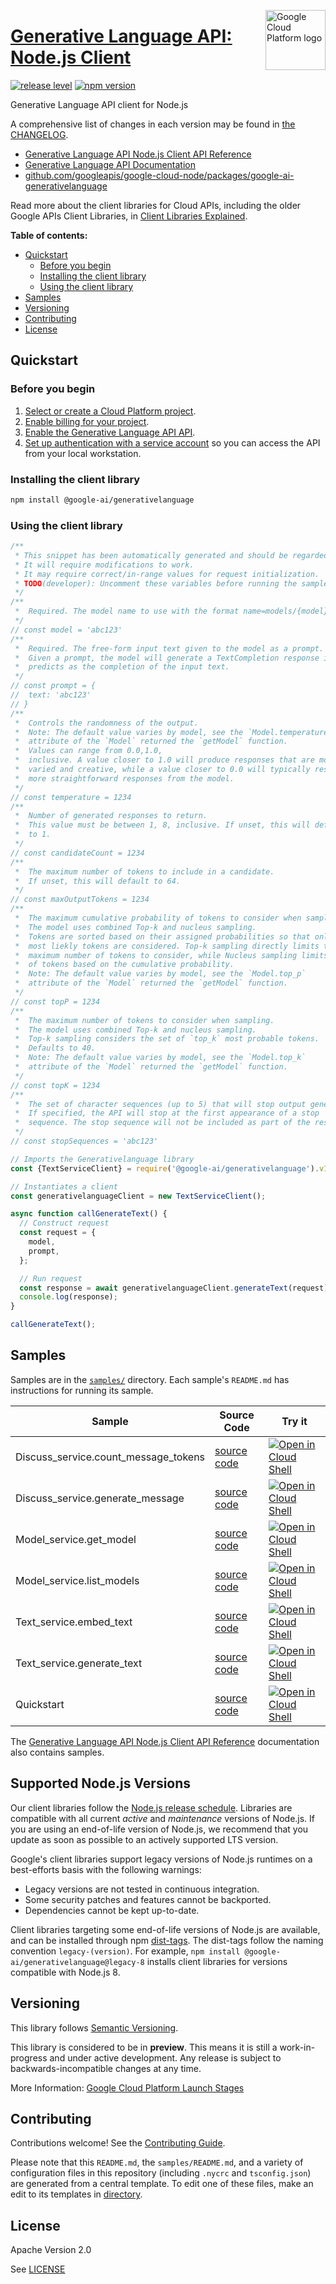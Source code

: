 [//]: # "This README.md file is auto-generated, all changes to this file will be lost."
[//]: # "To regenerate it, use `python -m synthtool`."
<img src="https://avatars2.githubusercontent.com/u/2810941?v=3&s=96" alt="Google Cloud Platform logo" title="Google Cloud Platform" align="right" height="96" width="96"/>

# [Generative Language API: Node.js Client](https://github.com/googleapis/google-cloud-node/tree/main/packages/google-ai-generativelanguage)

[![release level](https://img.shields.io/badge/release%20level-preview-yellow.svg?style=flat)](https://cloud.google.com/terms/launch-stages)
[![npm version](https://img.shields.io/npm/v/@google-ai/generativelanguage.svg)](https://www.npmjs.org/package/@google-ai/generativelanguage)




Generative Language API client for Node.js


A comprehensive list of changes in each version may be found in
[the CHANGELOG](https://github.com/googleapis/google-cloud-node/tree/main/packages/google-ai-generativelanguage/CHANGELOG.md).

* [Generative Language API Node.js Client API Reference][client-docs]
* [Generative Language API Documentation][product-docs]
* [github.com/googleapis/google-cloud-node/packages/google-ai-generativelanguage](https://github.com/googleapis/google-cloud-node/tree/main/packages/google-ai-generativelanguage)

Read more about the client libraries for Cloud APIs, including the older
Google APIs Client Libraries, in [Client Libraries Explained][explained].

[explained]: https://cloud.google.com/apis/docs/client-libraries-explained

**Table of contents:**


* [Quickstart](#quickstart)
  * [Before you begin](#before-you-begin)
  * [Installing the client library](#installing-the-client-library)
  * [Using the client library](#using-the-client-library)
* [Samples](#samples)
* [Versioning](#versioning)
* [Contributing](#contributing)
* [License](#license)

## Quickstart

### Before you begin

1.  [Select or create a Cloud Platform project][projects].
1.  [Enable billing for your project][billing].
1.  [Enable the Generative Language API API][enable_api].
1.  [Set up authentication with a service account][auth] so you can access the
    API from your local workstation.

### Installing the client library

```bash
npm install @google-ai/generativelanguage
```


### Using the client library

```javascript
/**
 * This snippet has been automatically generated and should be regarded as a code template only.
 * It will require modifications to work.
 * It may require correct/in-range values for request initialization.
 * TODO(developer): Uncomment these variables before running the sample.
 */
/**
 *  Required. The model name to use with the format name=models/{model}.
 */
// const model = 'abc123'
/**
 *  Required. The free-form input text given to the model as a prompt.
 *  Given a prompt, the model will generate a TextCompletion response it
 *  predicts as the completion of the input text.
 */
// const prompt = {
//  text: 'abc123'
// }
/**
 *  Controls the randomness of the output.
 *  Note: The default value varies by model, see the `Model.temperature`
 *  attribute of the `Model` returned the `getModel` function.
 *  Values can range from 0.0,1.0,
 *  inclusive. A value closer to 1.0 will produce responses that are more
 *  varied and creative, while a value closer to 0.0 will typically result in
 *  more straightforward responses from the model.
 */
// const temperature = 1234
/**
 *  Number of generated responses to return.
 *  This value must be between 1, 8, inclusive. If unset, this will default
 *  to 1.
 */
// const candidateCount = 1234
/**
 *  The maximum number of tokens to include in a candidate.
 *  If unset, this will default to 64.
 */
// const maxOutputTokens = 1234
/**
 *  The maximum cumulative probability of tokens to consider when sampling.
 *  The model uses combined Top-k and nucleus sampling.
 *  Tokens are sorted based on their assigned probabilities so that only the
 *  most liekly tokens are considered. Top-k sampling directly limits the
 *  maximum number of tokens to consider, while Nucleus sampling limits number
 *  of tokens based on the cumulative probability.
 *  Note: The default value varies by model, see the `Model.top_p`
 *  attribute of the `Model` returned the `getModel` function.
 */
// const topP = 1234
/**
 *  The maximum number of tokens to consider when sampling.
 *  The model uses combined Top-k and nucleus sampling.
 *  Top-k sampling considers the set of `top_k` most probable tokens.
 *  Defaults to 40.
 *  Note: The default value varies by model, see the `Model.top_k`
 *  attribute of the `Model` returned the `getModel` function.
 */
// const topK = 1234
/**
 *  The set of character sequences (up to 5) that will stop output generation.
 *  If specified, the API will stop at the first appearance of a stop
 *  sequence. The stop sequence will not be included as part of the response.
 */
// const stopSequences = 'abc123'

// Imports the Generativelanguage library
const {TextServiceClient} = require('@google-ai/generativelanguage').v1beta2;

// Instantiates a client
const generativelanguageClient = new TextServiceClient();

async function callGenerateText() {
  // Construct request
  const request = {
    model,
    prompt,
  };

  // Run request
  const response = await generativelanguageClient.generateText(request);
  console.log(response);
}

callGenerateText();

```



## Samples

Samples are in the [`samples/`](https://github.com/googleapis/google-cloud-node/tree/main/packages/google-ai-generativelanguage/samples) directory. Each sample's `README.md` has instructions for running its sample.

| Sample                      | Source Code                       | Try it |
| --------------------------- | --------------------------------- | ------ |
| Discuss_service.count_message_tokens | [source code](https://github.com/googleapis/google-cloud-node/blob/main/packages/google-ai-generativelanguage/samples/generated/v1beta2/discuss_service.count_message_tokens.js) | [![Open in Cloud Shell][shell_img]](https://console.cloud.google.com/cloudshell/open?git_repo=https://github.com/googleapis/google-cloud-node&page=editor&open_in_editor=packages/google-ai-generativelanguage/samples/generated/v1beta2/discuss_service.count_message_tokens.js,packages/google-ai-generativelanguage/samples/README.md) |
| Discuss_service.generate_message | [source code](https://github.com/googleapis/google-cloud-node/blob/main/packages/google-ai-generativelanguage/samples/generated/v1beta2/discuss_service.generate_message.js) | [![Open in Cloud Shell][shell_img]](https://console.cloud.google.com/cloudshell/open?git_repo=https://github.com/googleapis/google-cloud-node&page=editor&open_in_editor=packages/google-ai-generativelanguage/samples/generated/v1beta2/discuss_service.generate_message.js,packages/google-ai-generativelanguage/samples/README.md) |
| Model_service.get_model | [source code](https://github.com/googleapis/google-cloud-node/blob/main/packages/google-ai-generativelanguage/samples/generated/v1beta2/model_service.get_model.js) | [![Open in Cloud Shell][shell_img]](https://console.cloud.google.com/cloudshell/open?git_repo=https://github.com/googleapis/google-cloud-node&page=editor&open_in_editor=packages/google-ai-generativelanguage/samples/generated/v1beta2/model_service.get_model.js,packages/google-ai-generativelanguage/samples/README.md) |
| Model_service.list_models | [source code](https://github.com/googleapis/google-cloud-node/blob/main/packages/google-ai-generativelanguage/samples/generated/v1beta2/model_service.list_models.js) | [![Open in Cloud Shell][shell_img]](https://console.cloud.google.com/cloudshell/open?git_repo=https://github.com/googleapis/google-cloud-node&page=editor&open_in_editor=packages/google-ai-generativelanguage/samples/generated/v1beta2/model_service.list_models.js,packages/google-ai-generativelanguage/samples/README.md) |
| Text_service.embed_text | [source code](https://github.com/googleapis/google-cloud-node/blob/main/packages/google-ai-generativelanguage/samples/generated/v1beta2/text_service.embed_text.js) | [![Open in Cloud Shell][shell_img]](https://console.cloud.google.com/cloudshell/open?git_repo=https://github.com/googleapis/google-cloud-node&page=editor&open_in_editor=packages/google-ai-generativelanguage/samples/generated/v1beta2/text_service.embed_text.js,packages/google-ai-generativelanguage/samples/README.md) |
| Text_service.generate_text | [source code](https://github.com/googleapis/google-cloud-node/blob/main/packages/google-ai-generativelanguage/samples/generated/v1beta2/text_service.generate_text.js) | [![Open in Cloud Shell][shell_img]](https://console.cloud.google.com/cloudshell/open?git_repo=https://github.com/googleapis/google-cloud-node&page=editor&open_in_editor=packages/google-ai-generativelanguage/samples/generated/v1beta2/text_service.generate_text.js,packages/google-ai-generativelanguage/samples/README.md) |
| Quickstart | [source code](https://github.com/googleapis/google-cloud-node/blob/main/packages/google-ai-generativelanguage/samples/quickstart.js) | [![Open in Cloud Shell][shell_img]](https://console.cloud.google.com/cloudshell/open?git_repo=https://github.com/googleapis/google-cloud-node&page=editor&open_in_editor=packages/google-ai-generativelanguage/samples/quickstart.js,packages/google-ai-generativelanguage/samples/README.md) |



The [Generative Language API Node.js Client API Reference][client-docs] documentation
also contains samples.

## Supported Node.js Versions

Our client libraries follow the [Node.js release schedule](https://nodejs.org/en/about/releases/).
Libraries are compatible with all current _active_ and _maintenance_ versions of
Node.js.
If you are using an end-of-life version of Node.js, we recommend that you update
as soon as possible to an actively supported LTS version.

Google's client libraries support legacy versions of Node.js runtimes on a
best-efforts basis with the following warnings:

* Legacy versions are not tested in continuous integration.
* Some security patches and features cannot be backported.
* Dependencies cannot be kept up-to-date.

Client libraries targeting some end-of-life versions of Node.js are available, and
can be installed through npm [dist-tags](https://docs.npmjs.com/cli/dist-tag).
The dist-tags follow the naming convention `legacy-(version)`.
For example, `npm install @google-ai/generativelanguage@legacy-8` installs client libraries
for versions compatible with Node.js 8.

## Versioning

This library follows [Semantic Versioning](http://semver.org/).







This library is considered to be in **preview**. This means it is still a
work-in-progress and under active development. Any release is subject to
backwards-incompatible changes at any time.


More Information: [Google Cloud Platform Launch Stages][launch_stages]

[launch_stages]: https://cloud.google.com/terms/launch-stages

## Contributing

Contributions welcome! See the [Contributing Guide](https://github.com/googleapis/google-cloud-node/blob/main/CONTRIBUTING.md).

Please note that this `README.md`, the `samples/README.md`,
and a variety of configuration files in this repository (including `.nycrc` and `tsconfig.json`)
are generated from a central template. To edit one of these files, make an edit
to its templates in
[directory](https://github.com/googleapis/synthtool).

## License

Apache Version 2.0

See [LICENSE](https://github.com/googleapis/google-cloud-node/blob/main/LICENSE)

[client-docs]: https://developers.generativeai.google/guide/palm_api_overview#node.js
[product-docs]: https://developers.generativeai.google/
[shell_img]: https://gstatic.com/cloudssh/images/open-btn.png
[projects]: https://console.cloud.google.com/project
[billing]: https://support.google.com/cloud/answer/6293499#enable-billing
[enable_api]: https://console.cloud.google.com/flows/enableapi?apiid=generativelanguage.googleapis.com
[auth]: https://cloud.google.com/docs/authentication/getting-started
